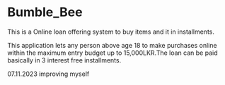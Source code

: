 # Bumble_Bee

This is a Online loan offering system to buy items and it in installments.

This application lets any person above age 18 to make purchases online within the maximum entry budget up to 15,000LKR.The loan can be paid basically in 3 interest free installments.

07.11.2023 improving myself
